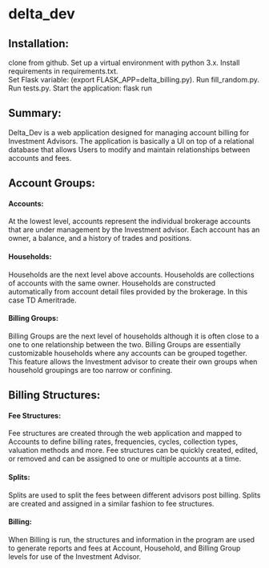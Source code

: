 # delta_dev

## Installation:
clone from github. Set up a virtual environment with python 3.x.  Install requirements in requirements.txt.  
Set Flask variable: (export FLASK_APP=delta_billing.py). 
Run fill_random.py.  
Run tests.py. 
Start the application: flask run 


## Summary:
Delta_Dev is a web application designed for managing account billing for Investment Advisors.
The application is basically a UI on top of a relational database that allows Users to modify 
and maintain relationships between accounts and fees.  

## Account Groups:

#### Accounts: 
At the lowest level, accounts represent the individual brokerage accounts that are under management by the Investment advisor.
Each account has an owner, a balance, and a history of trades and positions.  

#### Households:
Households are the next level above accounts.  Households are collections of accounts with the same owner.  Households are constructed
automatically from account detail files provided by the brokerage.  In this case TD Ameritrade.

#### Billing Groups: 
Billing Groups are the next level of households although it is often close to a one to one relationship between the two.  Billing Groups are essentially customizable households where any accounts can be grouped together.  This feature allows the Investment advisor to create their own groups when household groupings are too narrow or confining.  

## Billing Structures:
#### Fee Structures:
Fee structures are created through the web application and mapped to Accounts to define billing rates, frequencies, cycles, collection types, valuation methods and more.  Fee structures can be quickly created, edited, or removed and can be assigned to one or multiple accounts at a time. 

#### Splits:
Splits are used to split the fees between different advisors post billing.  Splits are created and assigned in a similar fashion to fee structures.

#### Billing:
When Billing is run, the structures and information in the program are used to generate reports and fees at Account, Household, and Billing Group levels for use of the Investment Advisor.  

